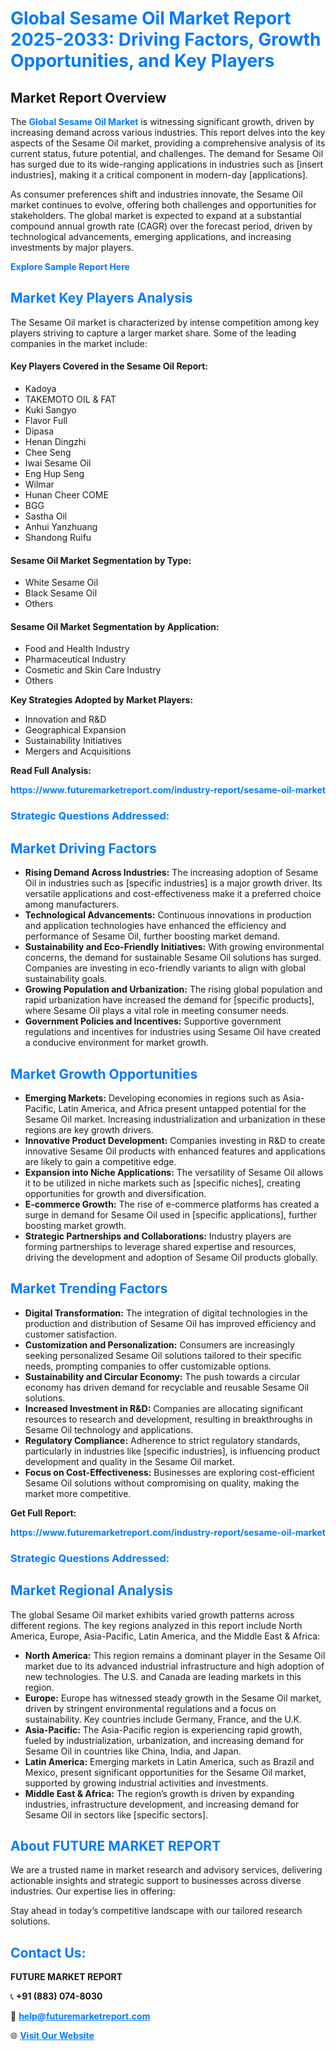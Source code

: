 <h1 style="color: #007BFF;">Global Sesame Oil Market Report 2025-2033: Driving Factors, Growth Opportunities, and Key Players</h1>

<section id="overview">
<h2>Market Report Overview</h2>
<p>The <a href="https://www.futuremarketreport.com/industry-report/sesame-oil-market" style="color: #007BFF; text-decoration: none;"><strong>Global Sesame Oil Market</strong></a> is witnessing significant growth, driven by increasing demand across various industries. This report delves into the key aspects of the Sesame Oil market, providing a comprehensive analysis of its current status, future potential, and challenges. The demand for Sesame Oil has surged due to its wide-ranging applications in industries such as [insert industries], making it a critical component in modern-day [applications].</p>
<p>As consumer preferences shift and industries innovate, the Sesame Oil market continues to evolve, offering both challenges and opportunities for stakeholders. The global market is expected to expand at a substantial compound annual growth rate (CAGR) over the forecast period, driven by technological advancements, emerging applications, and increasing investments by major players.</p>
</section>

<section id="overview">
<p><a href="https://www.futuremarketreport.com/request-sample/reportId=64351" style="color: #007BFF; text-decoration: none;"><strong>Explore Sample Report Here</strong></a></p>
</section>

<section id="key-players">
<h2 style="color: #007BFF;">Market Key Players Analysis</h2>
<p>The Sesame Oil market is characterized by intense competition among key players striving to capture a larger market share. Some of the leading companies in the market include:</p>
<h4>Key Players Covered in the Sesame Oil Report:</h4>
<ul><li>Kadoya</li><li>TAKEMOTO OIL &amp; FAT</li><li>Kuki Sangyo</li><li>Flavor Full</li><li>Dipasa</li><li>Henan Dingzhi</li><li>Chee Seng</li><li>Iwai Sesame Oil</li><li>Eng Hup Seng</li><li>Wilmar</li><li>Hunan Cheer COME</li><li>BGG</li><li>Sastha Oil</li><li>Anhui Yanzhuang</li><li>Shandong Ruifu</li></ul>
<h4>Sesame Oil Market Segmentation by Type:</h4>
<ul><li>White Sesame Oil</li><li>Black Sesame Oil</li><li>Others</li></ul>

<h4>Sesame Oil Market Segmentation by Application:</h4>
<ul><li>Food and Health Industry</li><li>Pharmaceutical Industry</li><li>Cosmetic and Skin Care Industry</li><li>Others</li></ul>
<p><strong>Key Strategies Adopted by Market Players:</strong></p>
<ul>
<li>Innovation and R&D</li>
<li>Geographical Expansion</li>
<li>Sustainability Initiatives</li>
<li>Mergers and Acquisitions</li>
</ul>
</section>

<section>
<p><strong>Read Full Analysis: </strong></p><a href="https://www.futuremarketreport.com/industry-report/sesame-oil-market" style="color: #007BFF; text-decoration: none;"><strong>https://www.futuremarketreport.com/industry-report/sesame-oil-market</strong></a>
<h3 style="color: #007BFF;">Strategic Questions Addressed:</h3>
</section>

<section id="driving-factors">
<h2 style="color: #007BFF;">Market Driving Factors</h2>
<ul>
<li><strong>Rising Demand Across Industries:</strong> The increasing adoption of Sesame Oil in industries such as [specific industries] is a major growth driver. Its versatile applications and cost-effectiveness make it a preferred choice among manufacturers.</li>
<li><strong>Technological Advancements:</strong> Continuous innovations in production and application technologies have enhanced the efficiency and performance of Sesame Oil, further boosting market demand.</li>
<li><strong>Sustainability and Eco-Friendly Initiatives:</strong> With growing environmental concerns, the demand for sustainable Sesame Oil solutions has surged. Companies are investing in eco-friendly variants to align with global sustainability goals.</li>
<li><strong>Growing Population and Urbanization:</strong> The rising global population and rapid urbanization have increased the demand for [specific products], where Sesame Oil plays a vital role in meeting consumer needs.</li>
<li><strong>Government Policies and Incentives:</strong> Supportive government regulations and incentives for industries using Sesame Oil have created a conducive environment for market growth.</li>
</ul>
</section>

<section id="growth-opportunities">
<h2 style="color: #007BFF;">Market Growth Opportunities</h2>
<ul>
<li><strong>Emerging Markets:</strong> Developing economies in regions such as Asia-Pacific, Latin America, and Africa present untapped potential for the Sesame Oil market. Increasing industrialization and urbanization in these regions are key growth drivers.</li>
<li><strong>Innovative Product Development:</strong> Companies investing in R&D to create innovative Sesame Oil products with enhanced features and applications are likely to gain a competitive edge.</li>
<li><strong>Expansion into Niche Applications:</strong> The versatility of Sesame Oil allows it to be utilized in niche markets such as [specific niches], creating opportunities for growth and diversification.</li>
<li><strong>E-commerce Growth:</strong> The rise of e-commerce platforms has created a surge in demand for Sesame Oil used in [specific applications], further boosting market growth.</li>
<li><strong>Strategic Partnerships and Collaborations:</strong> Industry players are forming partnerships to leverage shared expertise and resources, driving the development and adoption of Sesame Oil products globally.</li>
</ul>
</section>

<section id="trending-factors">
<h2 style="color: #007BFF;">Market Trending Factors</h2>
<ul>
<li><strong>Digital Transformation:</strong> The integration of digital technologies in the production and distribution of Sesame Oil has improved efficiency and customer satisfaction.</li>
<li><strong>Customization and Personalization:</strong> Consumers are increasingly seeking personalized Sesame Oil solutions tailored to their specific needs, prompting companies to offer customizable options.</li>
<li><strong>Sustainability and Circular Economy:</strong> The push towards a circular economy has driven demand for recyclable and reusable Sesame Oil solutions.</li>
<li><strong>Increased Investment in R&D:</strong> Companies are allocating significant resources to research and development, resulting in breakthroughs in Sesame Oil technology and applications.</li>
<li><strong>Regulatory Compliance:</strong> Adherence to strict regulatory standards, particularly in industries like [specific industries], is influencing product development and quality in the Sesame Oil market.</li>
<li><strong>Focus on Cost-Effectiveness:</strong> Businesses are exploring cost-efficient Sesame Oil solutions without compromising on quality, making the market more competitive.</li>
</ul>
</section>

<section>
<p><strong>Get Full Report: </strong></p><a href="https://www.futuremarketreport.com/industry-report/sesame-oil-market" style="color: #007BFF; text-decoration: none;"><strong>https://www.futuremarketreport.com/industry-report/sesame-oil-market</strong></a>
<h3 style="color: #007BFF;">Strategic Questions Addressed:</h3>
</section>


<section id="regional-analysis">
<h2 style="color: #007BFF;">Market Regional Analysis</h2>
<p>The global Sesame Oil market exhibits varied growth patterns across different regions. The key regions analyzed in this report include North America, Europe, Asia-Pacific, Latin America, and the Middle East & Africa:</p>
<ul>
<li><strong>North America:</strong> This region remains a dominant player in the Sesame Oil market due to its advanced industrial infrastructure and high adoption of new technologies. The U.S. and Canada are leading markets in this region.</li>
<li><strong>Europe:</strong> Europe has witnessed steady growth in the Sesame Oil market, driven by stringent environmental regulations and a focus on sustainability. Key countries include Germany, France, and the U.K.</li>
<li><strong>Asia-Pacific:</strong> The Asia-Pacific region is experiencing rapid growth, fueled by industrialization, urbanization, and increasing demand for Sesame Oil in countries like China, India, and Japan.</li>
<li><strong>Latin America:</strong> Emerging markets in Latin America, such as Brazil and Mexico, present significant opportunities for the Sesame Oil market, supported by growing industrial activities and investments.</li>
<li><strong>Middle East & Africa:</strong> The region’s growth is driven by expanding industries, infrastructure development, and increasing demand for Sesame Oil in sectors like [specific sectors].</li>
</ul>
</section>

<footer>
<h2 style="color: #007BFF;">About FUTURE MARKET REPORT</h2>
<p>We are a trusted name in market research and advisory services, delivering actionable insights and strategic support to businesses across diverse industries. Our expertise lies in offering:</p>

<p>Stay ahead in today’s competitive landscape with our tailored research solutions.</p>

<h2 style="color: #007BFF;">Contact Us:</h2>
<p><strong>FUTURE MARKET REPORT</strong></p>
<p>📞 <strong>+91 (883) 074-8030</strong></p>
<p>📧 <strong><a href="mailto:help@futuremarketreport.com" style="color: #007BFF;">help@futuremarketreport.com</a></strong></p>
<p>🌐 <strong><a href="https://www.futuremarketreport.com/" style="color: #007BFF;">Visit Our Website</a></strong></p>
</footer>